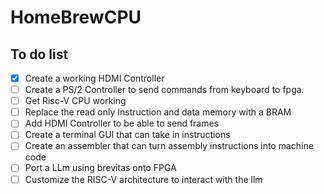 # HomeBrewCPU
## To do list
- [x] Create a working HDMI Controller
- [ ] Create a PS/2 Controller to send commands from keyboard to fpga.
- [ ] Get Risc-V CPU working
- [ ] Replace the read only Instruction and data memory with a BRAM
- [ ] Add HDMI Controller to be able to send frames 
- [ ] Create a terminal GUI that can take in instructions 
- [ ] Create an assembler that can turn assembly instructions into machine code 
- [ ] Port a LLm using brevitas onto FPGA
- [ ] Customize the RISC-V architecture to interact with the llm 
